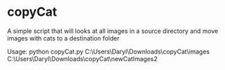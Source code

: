 # copyCat
A simple script that will looks at all images in a source directory and move images with cats to a destination folder

Usage:
python copyCat.py C:\Users\Daryl\Downloads\copyCat\images C:\Users\Daryl\Downloads\copyCat\newCatImages2
